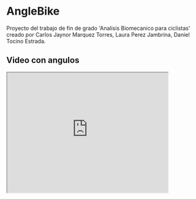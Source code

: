 # AngleBike
Proyecto del trabajo de fin de grado 'Analisis Biomecanico para ciclistas' creado por Carlos Jaynor Marquez Torres, Laura Perez Jambrina, Daniel Tocino Estrada.

## Video con angulos
<iframe width="420" height="315"
src="https://www.youtube.com/watch?v=BZ6KDBuNCKQ">
</iframe>
